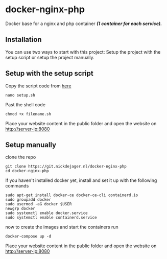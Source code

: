 # docker-nginx-php

Docker base for a nginx and php container ***(1 container for each service).***

## Installation

You can use two ways to start with this project:
Setup the project with the setup script or setup the project manually.

## Setup with the setup script

Copy the script code from [here](https://raw.githubusercontent.com/Nick-De-Jager/docker-nginx-php/master/setup.sh)

```
nano setup.sh
```

Past the shell code

```
chmod +x filename.sh
```

Place your website content in the public folder and open the website on [http://server-ip:8080](http://server-ip:8080)

## Setup manually

clone the repo

```
git clone https://git.nickdejager.nl/docker-nginx-php
cd docker-nginx-php
```

If you haven't installed docker yet, install and set it up with the following commands

```
sudo apt-get install docker-ce docker-ce-cli containerd.io
sudo groupadd docker
sudo usermod -aG docker $USER
newgrp docker
sudo systemctl enable docker.service
sudo systemctl enable containerd.service
```

now to create the images and start the containers run

```
docker-compose up -d
```

Place your website content in the public folder and open the website on [http://server-ip:8080](http://server-ip:8080)
